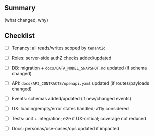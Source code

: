 ## Summary
(what changed, why)

## Checklist
- [ ] Tenancy: all reads/writes scoped by `tenantId`
- [ ] Roles: server-side authZ checks added/updated
- [ ] DB: migration + `docs/DATA_MODEL_SNAPSHOT.md` updated (if schema changed)
- [ ] API: `docs/API_CONTRACTS/openapi.yaml` updated (if routes/payloads changed)
- [ ] Events: schemas added/updated (if new/changed events)
- [ ] UX: loading/empty/error states handled; a11y considered
- [ ] Tests: unit + integration; e2e if UX-critical; coverage not reduced
- [ ] Docs: personas/use-cases/ops updated if impacted

